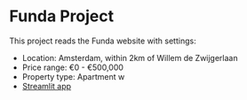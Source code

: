 # Funda Project

This project reads the Funda website with settings: 
- Location: Amsterdam, within 2km of Willem de Zwijgerlaan  
- Price range: €0 - €500,000  
- Property type: Apartment  w
- [Streamlit app](https://funda-tool-dukbjnrgsvxrkugsobopki.streamlit.app/)